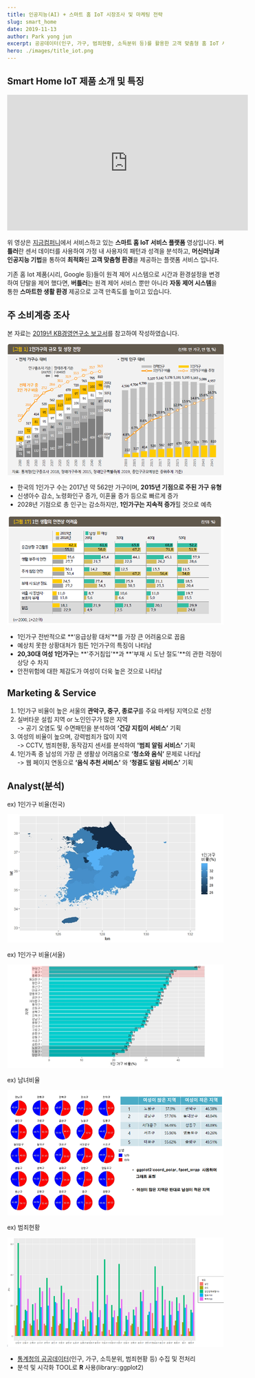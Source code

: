 ```yaml
---
title: 인공지능(AI) + 스마트 홈 IoT 시장조사 및 마케팅 전략
slug: smart_home
date: 2019-11-13
author: Park yong jun
excerpt: 공공데이터(인구, 가구, 범죄현황, 소득분위 등)를 활용한 고객 맞춤형 홈 IoT 서비스 플랫폼 기획 
hero: ./images/title_iot.png
---
```

## Smart Home IoT 제품 소개 및 특징

<iframe width="560" height="315" src="https://www.youtube.com/embed/DXyvIlXmIRA" frameborder="0" allow="accelerometer; autoplay; encrypted-media; gyroscope; picture-in-picture" allowfullscreen></iframe>
<br/>

위 영상은 [지금컴퍼니](http://jiguem.com/)에서 서비스하고 있는 **스마트 홈 IoT 서비스 플랫폼** 영상입니다.
**버틀러**란 센서 데이터를 사용하여 가정 내 사용자의 패턴과 성격을 분석하고, **머신러닝과 인공지능 기법**을 통하여 **최적화**된 **고객 맞춤형 환경**을 제공하는 플랫폼 서비스 입니다.

기존 홈 Iot 제품(시리, Google 등)들이 원격 제어 시스템으로 시간과 환경설정을 변경하여 단말을 제어 했다면, **버틀러**는 원격 제어 서비스 뿐만 아니라 **자동 제어 시스템**을 통한 **스마트한 생활 환경** 제공으로 고객 만족도를 높이고 있습니다.

## 주 소비계층 조사
본 자료는 [2019년 KB경영연구소 보고서](https://www.kbfg.com/kbresearch/report/reportView.do?reportId=1003809)를 참고하여 작성하였습니다.

![가구동향 및 전망](./images/2_1.png)

- 한국의 1인가구 수는 2017년 약 562만 가구이며, **2015년 기점으로 주된 가구 유형**
- 신생아수 감소, 노령화인구 증가, 이혼율 증가 등으로 빠르게 증가
- 2028년 기점으로 총 인구는 감소하지만, **1인가구는 지속적 증가**힐 것으로 예측

![1인가구의 어려움](./images/2_2.png)

- 1인가구 전반적으로 **‘응급상황 대처’**를 가장 큰 어려움으로 꼽음
- 예상치 못한 상황대처가 힘든 1인가구의 특징이 나타남
- **20,30대 여성 1인가구**는  **'주거침입'**과 **'부재 시 도난 절도'**의 관한 걱정이 상당 수 차지
- 안전위험에 대한 체감도가 여성이 더욱 높은 것으로 나타남

## Marketing & Service

1. 1인가구 비율이 높은 서울의 **관악구, 중구, 종로구**를 주요 마케팅 지역으로 선정
2. 실버타운 설립 지역 or 노인인구가 많은 지역   
-> 공기 오염도 및 수면패턴을 분석하여 **‘건강 지킴이 서비스’** 기획
3. 여성의 비율이 높으며, 강력범죄가 많이 지역   
-> CCTV, 범죄현황, 동작감지 센서를 분석하여 **'범죄 알림 서비스’** 기획
4. 1인가족 중 남성의 가장 큰 생활상 어려움으로 **‘청소와 음식’** 문제로 나타남   
-> 웹 페이지 연동으로 **‘음식 추천 서비스’** 와 **‘청결도 알림 서비스’** 기획 

## Analyst(분석)

<figcaption>ex)  1인가구 비율(전국)
</figcaption>

![1인가구(전국)](./images/3_1.png)

<figcaption>ex) 1인가구 비율(서울)
</figcaption>

![1안가구(서울)](./images/3_2.png)

<figcaption>ex) 남녀비율
</figcaption>

![남녀비율(서울)](./images/3_3.png)

<figcaption>ex) 범죄현황
</figcaption>

![범죄현황](./images/3_4.png)
- [통계청의 공공데이터](http://kostat.go.kr/portal/korea/index.action)(인구, 가구, 소득분위, 범죄현황 등) 수집 및 전처리
- 분석 및 시각화 TOOL로 **R** 사용(library::ggplot2)
